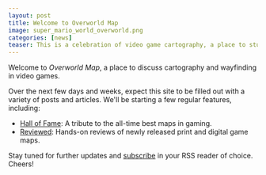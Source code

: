```yaml
---
layout: post
title: Welcome to Overworld Map
image: super_mario_world_overworld.png
categories: [news]
teaser: This is a celebration of video game cartography, a place to study the maps, indicators, and interfaces that have helped players find their way through three decades of video games.
---
```


Welcome to _Overworld Map_, a place to discuss cartography and wayfinding in video games.

Over the next few days and weeks, expect this site to be filled out with a variety of posts and articles. We'll be starting a few regular features, including:

* [Hall of Fame](/hall-of-fame): A tribute to the all-time best maps in gaming.
* [Reviewed](/reviews): Hands-on reviews of newly released print and digital game maps.

Stay tuned for further updates and [subscribe](/feed.xml) in your RSS reader of choice. Cheers!
